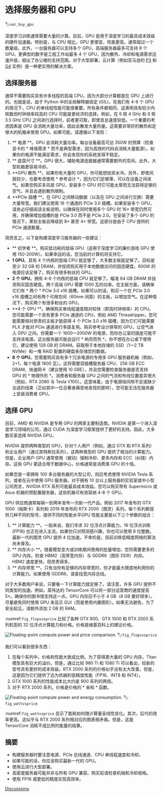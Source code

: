 # 选择服务器和 GPU
:label:`sec_buy_gpu`

深度学习训练通常需要大量的计算。目前，GPU 是用于深度学习的最具成本效益的硬件加速器。特别是，与 CPU 相比，GPU 更便宜，性能更高，通常超过一个数量级。此外，一台服务器可以支持多个 GPU，高端服务器最多可支持 8 个 GPU。更典型的数字是工程工作站最多 4 个 GPU，因为散热、冷却和电源需求迅速升级，超出了办公楼的支持范围。对于大型部署，云计算（例如亚马逊的 [P3](https://aws.amazon.com/ec2/instance-types/p3/) 和 [G4](https://aws.amazon.com/blogs/aws/in-the-works-ec2-instances-g4-with-nvidia-t4-gpus/) 实例）是一种更实用的解决方案。 

## 选择服务器

通常不需要购买具有许多线程的高端 CPU，因为大部分计算都是在 GPU 上进行的。也就是说，由于 Python 中的全局解释器锁定 (GIL)，在我们有 4-8 个 GPU 的情况下，CPU 的单线程性能可能很重要。所有条件都相同，这表明具有较少内核数但时钟频率较高的 CPU 可能是更经济的选择。例如，在 6 核 4 GHz 和 8 核 3.5 GHz CPU 之间进行选择时，前者更可取，即使其总速度较低。一个重要的考虑因素是 GPU 会消耗大量功率，因此会散发大量热量。这需要非常好的散热和足够大的机箱来使用 GPU。如果可能，请遵循以下准则： 

1. ** 电源 **。GPU 会消耗大量功率。每台设备最高可达 350W 的预算（检查显卡的 * 峰值需求 * 而不是典型需求，因为高效的代码会消耗大量能源）。如果你的电源不能满足需求，你会发现你的系统变得不稳定。
1. ** 底盘尺寸 **。GPU 很大，辅助电源连接器通常需要额外的空间。此外，大型机箱更容易冷却。
1. **GPU 散热 **。如果你有大量的 GPU，你可能想投资水冷。另外，即使风扇较少，也要考虑使用 * 参考设计 *，因为它们足够薄，可以在设备之间进气。如果您购买多风扇 GPU，安装多个 GPU 时它可能太厚而无法获得足够的空气，并且会遇到散热限制。
1. **PCIe 插槽 **。在 GPU 之间移动数据（以及在 GPU 之间进行交换）需要大量带宽。我们建议使用 16 个通道的 PCIe 3.0 插槽。如果安装多个 GPU，请务必仔细阅读主板说明，以确保在同时使用多个 GPU 时 16$\times$ 带宽仍然可用，并确保增加插槽的是 PCIe 3.0 而不是 PCIe 2.0。在安装了多个 GPU 的情况下，某些主板会降级到 8$\times$ 甚至 4$\times$ 带宽。这部分是由于 CPU 提供的 PCIe 通道数量。

简而言之，以下是构建深度学习服务器的一些建议： 

* ** 初学者 **。购买低功耗的低端 GPU（适用于深度学习的廉价游戏 GPU 使用 150-200W）。如果幸运的话，您当前的计算机将支持它。
* **1 GPU**。具有 4 个内核的低端 CPU 就足够了，大多数主板就足够了。目标是至少 32 GB 的 DRAM，并投资购买用于本地数据访问的固态硬盘。600W 的电源应该足够了。购买有很多粉丝的 GPU。
* **2 个 GPU**。拥有 4-6 个内核的低端 CPU 就足够了。瞄准 64 GB DRAM 并投资购买固态硬盘。两个高端 GPU 需要 1000 瓦的功率。在主板方面，请确保它们有 * 两个 * PCIe 3.0 x16 插槽。如果可以的话，购买一个在 PCIe 3.0 x16 插槽之间有两个可用空间（60mm 间距）的主板，以增加空气。在这种情况下，购买两个有很多粉丝的 GPU。
* **4 个 GPU **。确保购买单线程速度相对较快（即高时钟频率）的 CPU。您可能需要一个具有更多 PCIe 通道的 CPU，例如 AMD Threadripper。您可能需要相对昂贵的主板才能获得 4 个 PCIe 3.0 x16 插槽，因为它们可能需要 PLX 才能对 PCIe 通道进行多路复用。购买参考设计狭窄的 GPU，让空气进入 GPU 之间。你需要一个 1600—2000W 的电源，而你办公室的插座可能不支持该电源。这台服务器可能会运行 * 响亮而热 *。你不想在办公桌下使用它。建议使用 128 GB 的 DRAM。获取用于本地存储的 SSD（1—2 TB NVMe）和一堆 RAID 配置的硬盘来存储您的数据。
* **8 个 GPU**。您需要购买具有多个冗余电源的专用多 GPU 服务器机箱（例如，2+1，每个电源 1600 瓦）。这将需要双插槽服务器 CPU、256 GB ECC DRAM、快速网卡（建议使用 10 GBE），并且您需要检查服务器是否支持 GPU 的 * 物理外形 *。消费者和服务器 GPU 之间的气流和布线位置差异很大（例如，RTX 2080 与 Tesla V100）。这意味着，由于电源线间隙不足或缺少合适的线束（正如其中一位合著者痛苦地发现的那样），您可能无法在服务器上安装消费者 GPU。

## 选择 GPU

目前，AMD 和 NVIDIA 是专用 GPU 的两家主要制造商。NVIDIA 是第一个进入深度学习领域的公司，通过 CUDA 为深度学习框架提供了更好的支持。因此，大多数买家选择 NVIDIA GPU。 

NVIDIA 提供两种类型的 GPU，针对个人用户（例如，通过 GTX 和 RTX 系列）和企业用户（通过其特斯拉系列）。这两种类型的 GPU 提供了相当的计算能力。但是，企业用户 GPU 通常使用（被动）强制冷却、更多内存和 ECC（纠错）内存。这些 GPU 更适合用于数据中心，价格通常是消费类 GPU 的十倍。 

如果您是一家拥有 100 多台服务器的大型公司，则应考虑使用 NVIDIA Tesla 系列，或者在云中使用 GPU 服务器。对于拥有 10 台以上服务器的实验室或中小型公司而言，NVIDIA RTX 系列可能最具成本效益。您可以购买带有 Supermicro 或 Asus 机箱的预配置服务器，这些机箱可有效容纳 4-8 个 GPU。 

GPU 供应商通常每隔一到两年发布一次新一代产品，例如 2017 年发布的 GTX 1000（帕斯卡）系列和 2019 年发布的 RTX 2000（图灵）系列。每个系列都提供几种不同的型号，提供不同的性能水平GPU 性能主要是以下三个参数的组合： 

1. ** 计算能力 **。一般来说，我们寻求 32 位浮点计算能力。16 位浮点训练 (FP16) 也正在进入主流。如果你只对预测感兴趣，你也可以使用 8 位整数。最新一代的图灵 GPU 提供 4 位加速。不幸的是，目前训练低精度网络的算法尚未普及。
1. ** 内存大小 **。随着模型变大或训练期间使用的批量增加，您将需要更多的 GPU 内存。检查 HBM2（高带宽内存）与 GDDR6（图形 DDR）内存。HBM2 速度更快，但昂贵得多。
1. ** 内存带宽 **。只有当你有足够的内存带宽时，你才能最大限度地利用你的计算能力。如果使用 GDDR6，请查找宽内存总线。

对于大多数用户来说，只要看一下计算能力就足够了。请注意，许多 GPU 提供不同类型的加速。例如，英伟达的 TensorCore 可以将一部分运营商的速度提高 5$\times$。确保你的图书馆支持这一点。GPU 内存应不小于 4 GB（8 GB 要好得多）。尽量避免同时使用 GPU 来显示 GUI（而是使用内置图形）。如果无法避免，为了安全起见，请额外添加 2 GB 的 RAM。 

:numref:`fig_flopsvsprice` 比较了各种 GTX 900、GTX 1000 和 RTX 2000 系列机型的 32 位浮点计算能力和价格。价格是维基百科上的建议价格。 

![Floating-point compute power and price comparison. ](../img/flopsvsprice.svg)
:label:`fig_flopsvsprice`

我们可以看到很多东西： 

1. 在每个系列中，价格和性能大致成比例。为了获得更大量的 GPU 内存，Titan 模型具有巨大的溢价。但是，通过比较 980 Ti 和 1080 Ti 可以看出，较新的型号具有更好的成本效益。RTX 2000 系列的价格似乎没有太大改善。但是，这是因为它们提供了远为优越的低精度性能（FP16、INT8 和 INT4）。
2. GTX 1000 系列的性能成本比大约是 900 系列的两倍。
3. 对于 RTX 2000 系列，价格是价格的 * 亲和 * 函数。

![Floating-point compute power and energy consumption. ](../img/wattvsprice.svg)
:label:`fig_wattvsprice`

:numref:`fig_wattvsprice` 显示了能耗如何随计算量呈线性变化。其次，后代的效率更高。这似乎与 RTX 2000 系列相对应的图表相矛盾。但是，这是 TensorCore 消耗不成比例的能量的结果。 

## 摘要

* 构建服务器时要注意电源、PCIe 总线通道、CPU 单线程速度和冷却。
* 如果可能的话，你应该购买最新一代的 GPU。
* 使用云进行大型部署。
* 高密度服务器可能并非与所有 GPU 兼容。购买前请检查机械和冷却规格。
* 使用 FP16 或更低的精度实现高效率。

[Discussions](https://discuss.d2l.ai/t/425)
